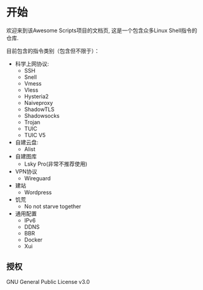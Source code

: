 # 开始

欢迎来到该Awesome Scripts项目的文档页, 这是一个包含众多Linux Shell指令的仓库.

目前包含的指令类别（包含但不限于）：

- 科学上网协议:
    - SSH
    - Snell
    - Vmess
    - Vless
    - Hysteria2
    - Naiveproxy
    - ShadowTLS
    - Shadowsocks
    - Trojan
    - TUIC
    - TUIC V5
- 自建云盘: 
    - Alist
- 自建图库
    - Lsky Pro(非常不推荐使用)
- VPN协议
    - Wireguard
- 建站
    - Wordpress
- 饥荒
    - No not starve together
- 通用配置
    - IPv6
    - DDNS
    - BBR
    - Docker
    - Xui


## 授权

GNU General Public License v3.0